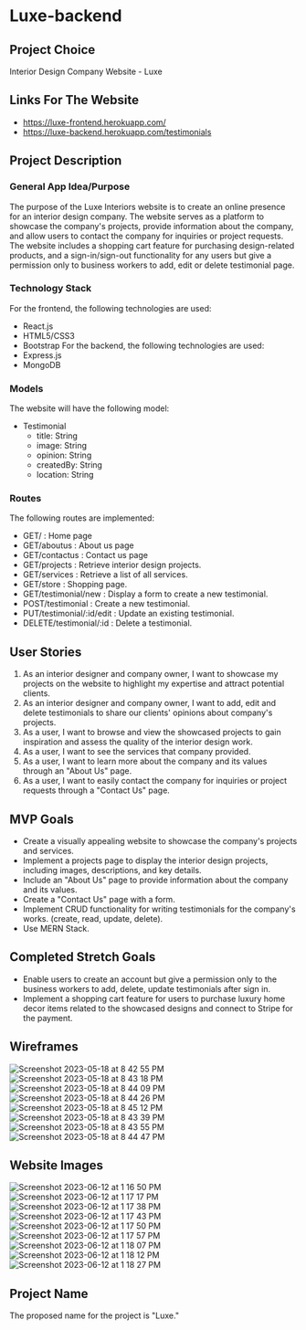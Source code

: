 # Luxe-backend
## Project Choice
Interior Design Company Website - Luxe
## Links For The Website
* https://luxe-frontend.herokuapp.com/
* https://luxe-backend.herokuapp.com/testimonials
## Project Description
### General App Idea/Purpose
The purpose of the Luxe Interiors website is to create an online presence for an interior design company. The website serves as a platform to showcase the company's projects, provide information about the company, and allow users to contact the company for inquiries or project requests. The website includes a shopping cart feature for purchasing design-related products, and a sign-in/sign-out functionality for any users but give a permission only to business workers to add, edit or delete testimonial page.
### Technology Stack
For the frontend, the following technologies are used:
* React.js
* HTML5/CSS3
* Bootstrap
For the backend, the following technologies are used:
* Express.js
* MongoDB
### Models
The website will have the following model:
* Testimonial
    * title: String
    * image: String
    * opinion: String
    * createdBy: String
    * location: String
### Routes
The following routes are implemented:
* GET/ : Home page
* GET/aboutus : About us page
* GET/contactus : Contact us page
* GET/projects : Retrieve interior design projects.
* GET/services : Retrieve a list of all services.
* GET/store : Shopping page.
* GET/testimonial/new : Display a form to create a new testimonial.
* POST/testimonial : Create a new testimonial.
* PUT/testimonial/:id/edit :  Update an existing testimonial.
* DELETE/testimonial/:id : Delete a testimonial.
## User Stories
1. As an interior designer and company owner, I want to showcase my projects on the website to highlight my expertise and attract potential clients.
2. As an interior designer and company owner, I want to add, edit and delete testimonials to share our clients' opinions about company's projects.
3. As a user, I want to browse and view the showcased projects to gain inspiration and assess the quality of the interior design work.
4. As a user, I want to see the services that company provided.
5. As a user, I want to learn more about the company and its values through an "About Us" page.
6. As a user, I want to easily contact the company for inquiries or project requests through a "Contact Us" page.
## MVP Goals
* Create a visually appealing website to showcase the company's projects and services.
* Implement a projects page to display the interior design projects, including images, descriptions, and key details.
* Include an "About Us" page to provide information about the company and its values.
* Create a "Contact Us" page with a form.
* Implement CRUD functionality for writing testimonials for the company's works. (create, read, update, delete).
* Use MERN Stack.
## Completed Stretch Goals
* Enable users to create an account but give a permission only to the business workers to add, delete, update testimonials after sign in.
* Implement a shopping cart feature for users to purchase luxury home decor items related to the showcased designs and connect to Stripe for the payment.
## Wireframes
![Screenshot 2023-05-18 at 8 42 55 PM](https://github.com/tugcecerit/Luxe-frontend/assets/119981069/fe33c1e9-21e5-474a-91e7-4f00c869c6dd)
![Screenshot 2023-05-18 at 8 43 18 PM](https://github.com/tugcecerit/Luxe-frontend/assets/119981069/4d124907-b00c-4554-adbc-f6051e7ea509)
![Screenshot 2023-05-18 at 8 44 09 PM](https://github.com/tugcecerit/Luxe-frontend/assets/119981069/075a686d-e598-4fcf-bf97-c4d6e88663c4)
![Screenshot 2023-05-18 at 8 44 26 PM](https://github.com/tugcecerit/Luxe-frontend/assets/119981069/c814130e-3de5-42c5-8360-b64f23cfb161)
![Screenshot 2023-05-18 at 8 45 12 PM](https://github.com/tugcecerit/Luxe-frontend/assets/119981069/6fa0c1a8-9ba4-432b-b5af-a16f38fa40ed)
![Screenshot 2023-05-18 at 8 43 39 PM](https://github.com/tugcecerit/Luxe-frontend/assets/119981069/c2ceba05-5a3b-4dec-8521-484137ce106e)
![Screenshot 2023-05-18 at 8 43 55 PM](https://github.com/tugcecerit/Luxe-frontend/assets/119981069/b6e9cd13-2f71-4e59-8ee5-61b7fe10c588)
![Screenshot 2023-05-18 at 8 44 47 PM](https://github.com/tugcecerit/Luxe-frontend/assets/119981069/440db3b1-40de-4f41-8a79-d115fb37729e)
## Website Images
![Screenshot 2023-06-12 at 1 16 50 PM](https://github.com/tugcecerit/Luxe-frontend/assets/119981069/b57a5de7-3dbb-41bb-8343-3302216be157)
![Screenshot 2023-06-12 at 1 17 17 PM](https://github.com/tugcecerit/Luxe-frontend/assets/119981069/721f773b-cb8b-4c95-96e0-0c1efc92e1fe)
![Screenshot 2023-06-12 at 1 17 38 PM](https://github.com/tugcecerit/Luxe-frontend/assets/119981069/bf0252d9-4c0a-4114-9fa4-50c18405aaa2)
![Screenshot 2023-06-12 at 1 17 43 PM](https://github.com/tugcecerit/Luxe-frontend/assets/119981069/c380c2f5-ff95-4534-a5de-e61866654887)
![Screenshot 2023-06-12 at 1 17 50 PM](https://github.com/tugcecerit/Luxe-frontend/assets/119981069/564720fa-663f-48bb-83c4-40a5647cae73)
![Screenshot 2023-06-12 at 1 17 57 PM](https://github.com/tugcecerit/Luxe-frontend/assets/119981069/aa08d940-8ad2-4296-a5b4-b02a640f8d65)
![Screenshot 2023-06-12 at 1 18 07 PM](https://github.com/tugcecerit/Luxe-frontend/assets/119981069/f24ea217-6fa7-4c99-b61e-67c0186b2a02)
![Screenshot 2023-06-12 at 1 18 12 PM](https://github.com/tugcecerit/Luxe-frontend/assets/119981069/d6cc7725-b910-49f6-94f2-bb773d1c948f)
![Screenshot 2023-06-12 at 1 18 27 PM](https://github.com/tugcecerit/Luxe-frontend/assets/119981069/7aa3d7d0-6249-49fe-8be7-a3beedadf750)

## Project Name
The proposed name for the project is "Luxe."
